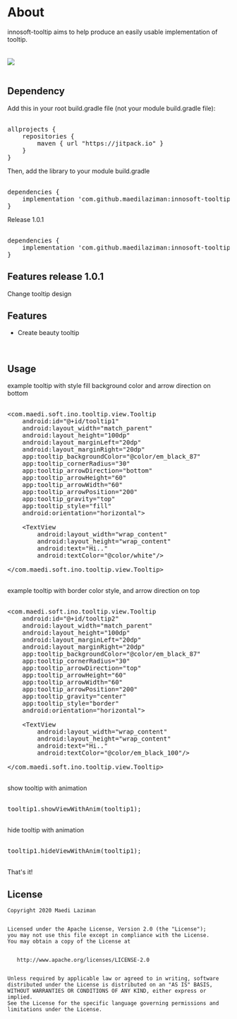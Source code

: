 # About
innosoft-tooltip aims to help produce an easily usable implementation of tooltip.<br/>
<br/>
<br/>
[![](https://jitpack.io/v/maedilaziman/innosoft-tooltip.svg)](https://jitpack.io/#maedilaziman/innosoft-tooltip)
</br>
<br/>
<h2>Dependency</h2>
Add this in your root build.gradle file (not your module build.gradle file):
<br/>
<br/>
<pre><span class="pl-en">allprojects</span> {
	repositories {
        maven { url <span class="pl-s"><span class="pl-pds">"</span>https://jitpack.io<span class="pl-pds">"</span></span> }
    }
}</pre>
Then, add the library to your module build.gradle
<br/>
<br/>
<pre><span class="pl-en">dependencies</span> {
    implementation <span class="pl-s"><span class="pl-pds">'</span>com.github.maedilaziman:innosoft-tooltip:1.0.0<span class="pl-pds">'</span></span>
}</pre>
Release 1.0.1
</br>
</br>
<pre><span class="pl-en">dependencies</span> {
    implementation <span class="pl-s"><span class="pl-pds">'</span>com.github.maedilaziman:innosoft-tooltip:1.0.1<span class="pl-pds">'</span></span>
}</pre>
<h2>Features release 1.0.1</h2>
Change tooltip design
<br />
<h2>Features</h2>
<ul>
<li>Create beauty tooltip</li>
</ul>
<br/>
<h2>Usage</h2>
example tooltip with style fill background color and arrow direction on bottom
<br/>
<br/>
<pre>&lt;com.maedi.soft.ino.tooltip.view.Tooltip<br />    android:id="@+id/tooltip1"<br />    android:layout_width="match_parent"<br />    android:layout_height="100dp"<br />    android:layout_marginLeft="20dp"<br />    android:layout_marginRight="20dp"<br />    app:tooltip_backgroundColor="@color/em_black_87"<br />    app:tooltip_cornerRadius="30"<br />    app:tooltip_arrowDirection="bottom"<br />    app:tooltip_arrowHeight="60"<br />    app:tooltip_arrowWidth="60"<br />    app:tooltip_arrowPosition="200"<br />    app:tooltip_gravity="top"<br />    app:tooltip_style="fill"<br />    android:orientation="horizontal"&gt;<br /><br />    &lt;TextView<br />        android:layout_width="wrap_content"<br />        android:layout_height="wrap_content"<br />        android:text="Hi.."<br />        android:textColor="@color/white"/&gt;<br /><br />&lt;/com.maedi.soft.ino.tooltip.view.Tooltip&gt;</pre>
<br/>
example tooltip with border color style, and arrow direction on top
<br/>
<br/>
<pre>&lt;com.maedi.soft.ino.tooltip.view.Tooltip<br />    android:id="@+id/tooltip2"<br />    android:layout_width="match_parent"<br />    android:layout_height="100dp"<br />    android:layout_marginLeft="20dp"<br />    android:layout_marginRight="20dp"<br />    app:tooltip_backgroundColor="@color/em_black_87"<br />    app:tooltip_cornerRadius="30"<br />    app:tooltip_arrowDirection="top"<br />    app:tooltip_arrowHeight="60"<br />    app:tooltip_arrowWidth="60"<br />    app:tooltip_arrowPosition="200"<br />    app:tooltip_gravity="center"<br />    app:tooltip_style="border"<br />    android:orientation="horizontal"&gt;<br /><br />    &lt;TextView<br />        android:layout_width="wrap_content"<br />        android:layout_height="wrap_content"<br />        android:text="Hi.."<br />        android:textColor="@color/em_black_100"/&gt;<br /><br />&lt;/com.maedi.soft.ino.tooltip.view.Tooltip&gt;</pre>
<br/>
show tooltip with animation
<br/>
<br/>
<pre>tooltip1.showViewWithAnim(tooltip1);</pre>
<br/>
hide tooltip with animation
<br/>
<br/>
<pre>tooltip1.hideViewWithAnim(tooltip1);</pre>
<br/>
That's it!
<br/>
<h2>License</h2>
<pre><code>Copyright 2020 Maedi Laziman
<br/>
Licensed under the Apache License, Version 2.0 (the "License");
you may not use this file except in compliance with the License.
You may obtain a copy of the License at
<br/>
   http://www.apache.org/licenses/LICENSE-2.0
<br/>
Unless required by applicable law or agreed to in writing, software
distributed under the License is distributed on an "AS IS" BASIS,
WITHOUT WARRANTIES OR CONDITIONS OF ANY KIND, either express or implied.
See the License for the specific language governing permissions and
limitations under the License.</code></pre>
